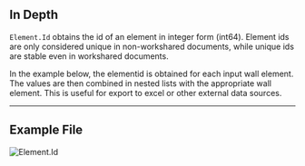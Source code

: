 ## In Depth
`Element.Id` obtains the id of an element in integer form (int64). Element ids are only considered unique in non-workshared documents, while unique ids are stable even in workshared documents.

In the example below, the elementid is obtained for each input wall element. The values are then combined in nested lists with the appropriate wall element. This is useful for export to excel or other external data sources.
___
## Example File

![Element.Id](./Revit.Elements.Element.Id_img.jpg)